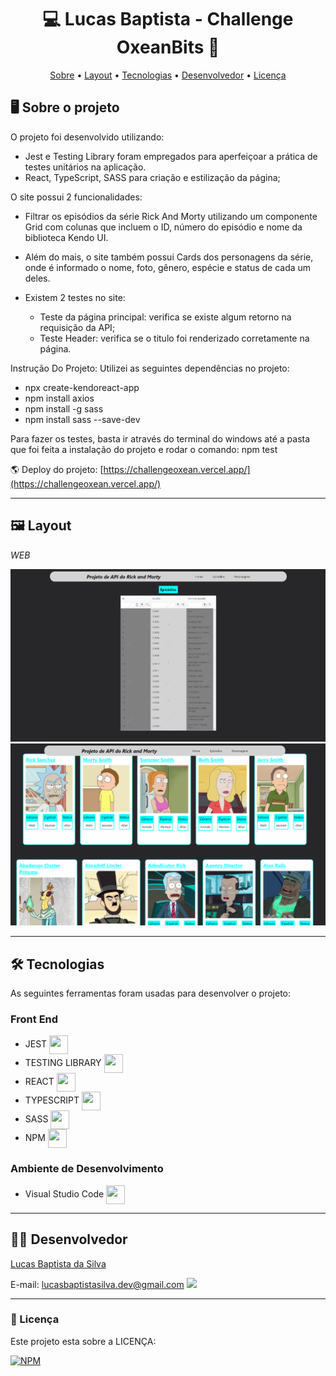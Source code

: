 <h1 align="center"> 💻 Lucas Baptista - Challenge OxeanBits 🧪 </h1>

<p align="center">
 <a href="#-sobre-o-projeto">Sobre</a> •
 <a href="#-layout">Layout</a> • 
 <a href="#-tecnologias">Tecnologias</a> • 
 <a href="#-autor">Desenvolvedor</a> • 
 <a href="#user-content--licença">Licença</a>
</p>

## 🖥️ Sobre o projeto

O projeto foi desenvolvido utilizando:
- Jest e Testing Library foram empregados para aperfeiçoar a prática de testes unitários na aplicação.
- React, TypeScript, SASS para criação e estilização da página;

O site possui 2 funcionalidades:
- Filtrar os episódios da série Rick And Morty utilizando um componente Grid com colunas que incluem o ID, número do episódio e nome da biblioteca Kendo UI.
- Além do mais, o site também possui Cards dos personagens da série, onde é informado o nome, foto, gênero, espécie e status de cada um deles.

- Existem 2 testes no site:
  - Teste da página principal: verifica se existe algum retorno na requisição da API;
  - Teste Header: verifica se o titulo foi renderizado corretamente na página.

Instrução Do Projeto:
Utilizei as seguintes dependências no projeto:
 - npx create-kendoreact-app
 - npm install axios
 - npm install -g sass
 - npm install sass --save-dev

Para fazer os testes, basta ir através do terminal do windows até a pasta que foi feita a instalação do projeto e rodar o comando: npm test

🌎 Deploy do projeto: [https://challengeoxean.vercel.app/](https://challengeoxean.vercel.app/)

---

## 🖼️ Layout

_WEB_

![GK1](https://github.com/luscabap/challengeoxean/blob/main/public/web_01.png)
![GK1](https://github.com/luscabap/challengeoxean/blob/main/public/web_02.png)

---

## 🛠 Tecnologias 

As seguintes ferramentas foram usadas para desenvolver o projeto:

### Front End
- JEST <img align="center" height="30" width="30" src="https://cdn.jsdelivr.net/gh/devicons/devicon@latest/icons/jest/jest-plain.svg"/>
- TESTING LIBRARY <img align="center" height="30" width="30" src="https://cdn.jsdelivr.net/gh/devicons/devicon/icons/react/react-original.svg"/>
- REACT <img align="center" height="30" width="30" src="https://cdn.jsdelivr.net/gh/devicons/devicon/icons/react/react-original.svg"/>
- TYPESCRIPT <img align="center" height="30" width="30" src="https://cdn.jsdelivr.net/gh/devicons/devicon@latest/icons/typescript/typescript-original.svg"/>
- SASS  <img align="center" height="30" width="30" src="https://cdn.jsdelivr.net/gh/devicons/devicon@latest/icons/sass/sass-original.svg"/>
- NPM <img align="center" height="30" width="30" src="https://cdn.jsdelivr.net/gh/devicons/devicon@latest/icons/npm/npm-original-wordmark.svg"/>
 
          
### Ambiente de Desenvolvimento
- Visual Studio Code <img align="center" height="30" width="30" src="https://cdn.jsdelivr.net/gh/devicons/devicon/icons/vscode/vscode-original-wordmark.svg"/>

---

## 👨‍🎓 Desenvolvedor

<a href="https://www.linkedin.com/in/lucas-baptista-da-silva-133779233/">
Lucas Baptista da Silva</a>

<br/>

E-mail: lucasbaptistasilva.dev@gmail.com <a href = "mailto:lucasbaptistasilva.dev@gmail.com"><img src="https://img.shields.io/badge/-Gmail-%23333?style=for-the-badge&logo=gmail&logoColor=white"  target="_blank"></a>

---

### 📝 Licença

Este projeto esta sobre a LICENÇA:

[![NPM](https://img.shields.io/npm/l/react)](https://github.com/luscabap/lusca-projeto_organo/blob/master/LICENSE)
